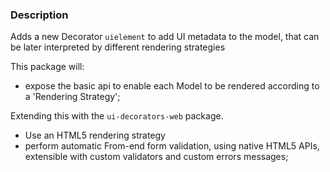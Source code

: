 ### Description

Adds a new Decorator ```uielement``` to add UI metadata to the model, that can be later interpreted by different rendering strategies

This package will:
- expose the basic api to enable each Model to be rendered according to a 'Rendering Strategy';

Extending this with the ```ui-decorators-web``` package.
- Use an HTML5 rendering strategy
- perform automatic From-end form validation, using native HTML5 APIs, extensible with custom validators and custom errors messages;


